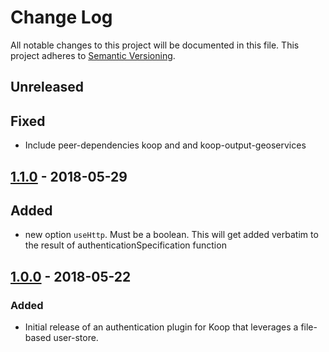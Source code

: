 # Change Log
All notable changes to this project will be documented in this file.
This project adheres to [Semantic Versioning](http://semver.org/).

## Unreleased
## Fixed
* Include peer-dependencies koop and and koop-output-geoservices

## [1.1.0] - 2018-05-29
## Added
* new option `useHttp`. Must be a boolean. This will get added verbatim to the result of authenticationSpecification function

## [1.0.0] - 2018-05-22
### Added
* Initial release of an authentication plugin for Koop that leverages a file-based user-store.

[1.1.0]: https://github.com/koopjs/koop-auth-direct-file/compare/v1.0.0...v1.1.0
[1.0.0]: https://github.com/koopjs/koop-auth-direct-file/releases/tag/v1.0.0
